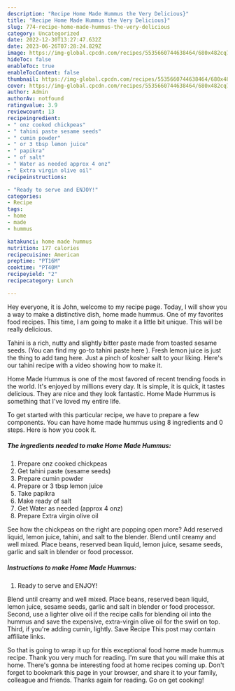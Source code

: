 ```yaml
---
description: "Recipe Home Made Hummus the Very Delicious}"
title: "Recipe Home Made Hummus the Very Delicious}"
slug: 774-recipe-home-made-hummus-the-very-delicious
category: Uncategorized
date: 2022-12-30T13:27:47.632Z
date: 2023-06-26T07:28:24.829Z
image: https://img-global.cpcdn.com/recipes/5535660744638464/680x482cq70/home-made-hummus-recipe-main-photo.jpg
hideToc: false
enableToc: true
enableTocContent: false
thumbnail: https://img-global.cpcdn.com/recipes/5535660744638464/680x482cq70/home-made-hummus-recipe-main-photo.jpg
cover: https://img-global.cpcdn.com/recipes/5535660744638464/680x482cq70/home-made-hummus-recipe-main-photo.jpg
author: Admin
authorAv: notfound
ratingvalue: 3.9
reviewcount: 13
recipeingredient:
- " onz cooked chickpeas"
- " tahini paste sesame seeds"
- " cumin powder"
- " or 3 tbsp lemon juice"
- " papikra"
- " of salt"
- " Water as needed approx 4 onz"
- " Extra virgin olive oil"
recipeinstructions:

- "Ready to serve and ENJOY!"
categories:
- Recipe
tags:
- home
- made
- hummus

katakunci: home made hummus 
nutrition: 177 calories
recipecuisine: American
preptime: "PT16M"
cooktime: "PT40M"
recipeyield: "2"
recipecategory: Lunch

---
```



Hey everyone, it is John, welcome to my recipe page. Today, I will show you a way to make a distinctive dish, home made hummus. One of my favorites food recipes. This time, I am going to make it a little bit unique. This will be really delicious.

Tahini is a rich, nutty and slightly bitter paste made from toasted sesame seeds. (You can find my go-to tahini paste here ). Fresh lemon juice is just the thing to add tang here. Just a pinch of kosher salt to your liking. Here&#39;s our tahini recipe with a video showing how to make it.

Home Made Hummus is one of the most favored of recent trending foods in the world. It's enjoyed by millions every day. It is simple, it is quick, it tastes delicious. They are nice and they look fantastic. Home Made Hummus is something that I've loved my entire life.


To get started with this particular recipe, we have to prepare a few components. You can have home made hummus using 8 ingredients and 0 steps. Here is how you cook it.

<!--inarticleads1-->

##### The ingredients needed to make Home Made Hummus:

1. Prepare  onz cooked chickpeas
1. Get  tahini paste (sesame seeds)
1. Prepare  cumin powder
1. Prepare  or 3 tbsp lemon juice
1. Take  papikra
1. Make ready  of salt
1. Get  Water as needed (approx 4 onz)
1. Prepare  Extra virgin olive oil


See how the chickpeas on the right are popping open more? Add reserved liquid, lemon juice, tahini, and salt to the blender. Blend until creamy and well mixed. Place beans, reserved bean liquid, lemon juice, sesame seeds, garlic and salt in blender or food processor. 

<!--inarticleads2-->

##### Instructions to make Home Made Hummus:


1. Ready to serve and ENJOY!

Blend until creamy and well mixed. Place beans, reserved bean liquid, lemon juice, sesame seeds, garlic and salt in blender or food processor. Second, use a lighter olive oil if the recipe calls for blending oil into the hummus and save the expensive, extra-virgin olive oil for the swirl on top. Third, if you&#39;re adding cumin, lightly. Save Recipe This post may contain affiliate links. 

So that is going to wrap it up for this exceptional food home made hummus recipe. Thank you very much for reading. I'm sure that you will make this at home. There's gonna be interesting food at home recipes coming up. Don't forget to bookmark this page in your browser, and share it to your family, colleague and friends. Thanks again for reading. Go on get cooking!
